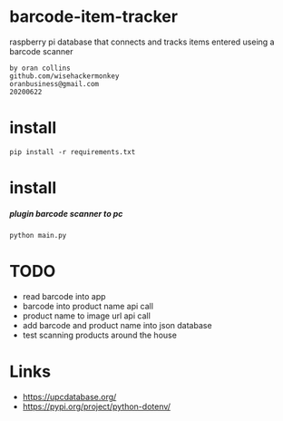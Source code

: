 # barcode-item-tracker
 raspberry pi database that connects and tracks items entered useing a barcode scanner

```
by oran collins
github.com/wisehackermonkey
oranbusiness@gmail.com
20200622
```

# install
```
pip install -r requirements.txt
```

# install
##### plugin barcode scanner to pc
```
python main.py
```
# TODO
- read barcode into app
- barcode into product name api call
- product name to image url api call
- add barcode and product name into json database
- test scanning products around the house


# Links
- https://upcdatabase.org/
- https://pypi.org/project/python-dotenv/
